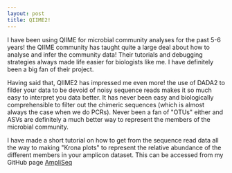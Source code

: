 ```yaml
---
layout: post
title: QIIME2!
---
```


I have been using QIIME for microbial community analyses for the past 5-6 years! the QIIME community has taught quite a large deal about how to analyse and infer the community data! Their tutorials and debugging strategies always made life easier for biologists like me. I have definitely been a big fan of their project.

Having said that, QIIME2 has impressed me even more! the use of DADA2 to filder your data to be devoid of noisy sequence reads makes it so much easy to interpret you data better. It has never been easy and biologically comprehensible to filter out the chimeric sequences (which is almost always the case when we do PCRs). Never been a fan of "OTUs" either and ASVs are definitely a much better way to represent the members of the microbial community.

I have made a short tutorial on how to get from the sequence read data all the way to making "Krona plots" to represent the relative abundance of the different members in your amplicon dataset. 
This can be accessed from my GitHub page [AmpliSeq](https://github.com/lokeshbio/AmpliSeq/blob/master/Qiime2_pipeline.Rmd)

